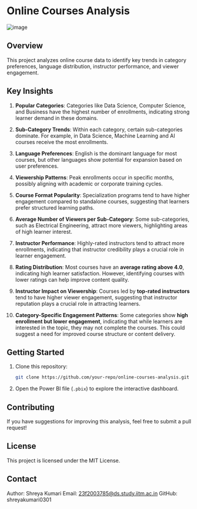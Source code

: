 # Online Courses Analysis
![image](https://github.com/user-attachments/assets/b3254562-08f1-4c01-9352-a440388e5fd0)


## Overview
This project analyzes online course data to identify key trends in category preferences, language distribution, instructor performance, and viewer engagement.

## Key Insights

1. **Popular Categories**: Categories like Data Science, Computer Science, and Business have the highest number of enrollments, indicating strong learner demand in these domains.

2. **Sub-Category Trends**: Within each category, certain sub-categories dominate. For example, in Data Science, Machine Learning and AI courses receive the most enrollments.

3. **Language Preferences**: English is the dominant language for most courses, but other languages show potential for expansion based on user preferences.

4. **Viewership Patterns**: Peak enrollments occur in specific months, possibly aligning with academic or corporate training cycles.

5. **Course Format Popularity**: Specialization programs tend to have higher engagement compared to standalone courses, suggesting that learners prefer structured learning paths.

6. **Average Number of Viewers per Sub-Category**: Some sub-categories, such as Electrical Engineering, attract more viewers, highlighting areas of high learner interest.

7. **Instructor Performance**: Highly-rated instructors tend to attract more enrollments, indicating that instructor credibility plays a crucial role in learner engagement.

8. **Rating Distribution**: Most courses have an **average rating above 4.0**, indicating high learner satisfaction. However, identifying courses with lower ratings can help improve content quality.

9. **Instructor Impact on Viewership**: Courses led by **top-rated instructors** tend to have higher viewer engagement, suggesting that instructor reputation plays a crucial role in attracting learners.

10. **Category-Specific Engagement Patterns**: Some categories show **high enrollment but lower engagement**, indicating that while learners are interested in the topic, they may not complete the courses. This could suggest a need for improved course structure or content delivery.

## Getting Started

1. Clone this repository:
   ```sh
   git clone https://github.com/your-repo/online-courses-analysis.git
   ```
2. Open the Power BI file (`.pbix`) to explore the interactive dashboard.


## Contributing
If you have suggestions for improving this analysis, feel free to submit a pull request!

## License
This project is licensed under the MIT License.

## Contact
Author: Shreya Kumari Email: 23f2003785@ds.study.iitm.ac.in GitHub: shreyakumari0301
